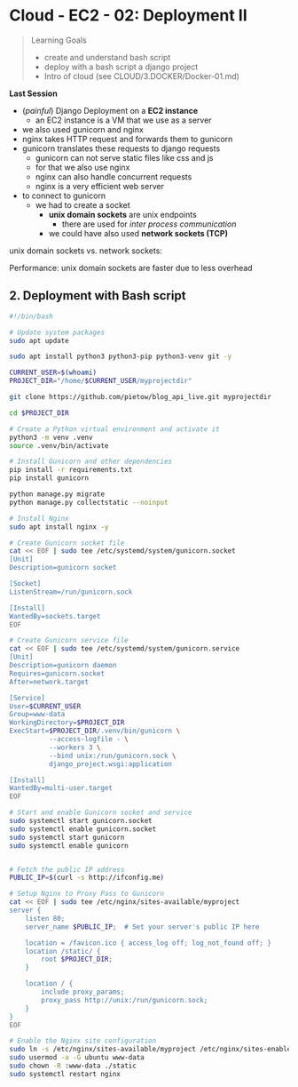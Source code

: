 # Cloud - EC2 - 02: Deployment II

> Learning Goals
>- create and understand bash script
>- deploy with a bash script a django project
>- Intro of cloud (see CLOUD/3.DOCKER/Docker-01.md)


**Last Session**

- (*painful*) Django Deployment on a **EC2 instance**
    - an EC2 instance is a VM that we use as a server
- we also used gunicorn and nginx
- nginx takes HTTP request and forwards them to gunicorn
- gunicorn translates these requests to django requests
    - gunicorn can not serve static files like css and js
    - for that we also use nginx
    - nginx can also handle concurrent requests
    - nginx is a very efficient web server
- to connect to gunicorn
    - we had to create a socket
        - **unix domain sockets** are unix endpoints
            - there are used for *inter process communication*
        - we could have also used **network sockets (TCP)**

unix domain sockets vs. network sockets:

Performance: unix domain sockets are faster due to less overhead 

## 2. Deployment with Bash script

```bash
#!/bin/bash

# Update system packages
sudo apt update

sudo apt install python3 python3-pip python3-venv git -y

CURRENT_USER=$(whoami)
PROJECT_DIR="/home/$CURRENT_USER/myprojectdir"

git clone https://github.com/pietow/blog_api_live.git myprojectdir

cd $PROJECT_DIR

# Create a Python virtual environment and activate it
python3 -m venv .venv
source .venv/bin/activate

# Install Gunicorn and other dependencies
pip install -r requirements.txt
pip install gunicorn

python manage.py migrate
python manage.py collectstatic --noinput

# Install Nginx
sudo apt install nginx -y

# Create Gunicorn socket file
cat << EOF | sudo tee /etc/systemd/system/gunicorn.socket
[Unit]
Description=gunicorn socket

[Socket]
ListenStream=/run/gunicorn.sock

[Install]
WantedBy=sockets.target
EOF

# Create Gunicorn service file
cat << EOF | sudo tee /etc/systemd/system/gunicorn.service
[Unit]
Description=gunicorn daemon
Requires=gunicorn.socket
After=network.target

[Service]
User=$CURRENT_USER
Group=www-data
WorkingDirectory=$PROJECT_DIR
ExecStart=$PROJECT_DIR/.venv/bin/gunicorn \
          --access-logfile - \
          --workers 3 \
          --bind unix:/run/gunicorn.sock \
          django_project.wsgi:application

[Install]
WantedBy=multi-user.target
EOF

# Start and enable Gunicorn socket and service
sudo systemctl start gunicorn.socket
sudo systemctl enable gunicorn.socket
sudo systemctl start gunicorn
sudo systemctl enable gunicorn


# Fetch the public IP address
PUBLIC_IP=$(curl -s http://ifconfig.me)

# Setup Nginx to Proxy Pass to Gunicorn
cat << EOF | sudo tee /etc/nginx/sites-available/myproject
server {
    listen 80;
    server_name $PUBLIC_IP;  # Set your server's public IP here

    location = /favicon.ico { access_log off; log_not_found off; }
    location /static/ {
        root $PROJECT_DIR;
    }

    location / {
        include proxy_params;
        proxy_pass http://unix:/run/gunicorn.sock;
    }
}
EOF

# Enable the Nginx site configuration
sudo ln -s /etc/nginx/sites-available/myproject /etc/nginx/sites-enabled
sudo usermod -a -G ubuntu www-data
sudo chown -R :www-data ./static
sudo systemctl restart nginx
```

